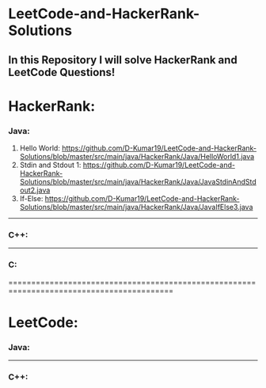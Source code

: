 # LeetCode-and-HackerRank-Solutions
## In this Repository I will solve HackerRank and LeetCode Questions!

# HackerRank:
### Java:
  1) Hello World: https://github.com/D-Kumar19/LeetCode-and-HackerRank-Solutions/blob/master/src/main/java/HackerRank/Java/HelloWorld1.java
  2) Stdin and Stdout 1: https://github.com/D-Kumar19/LeetCode-and-HackerRank-Solutions/blob/master/src/main/java/HackerRank/Java/JavaStdinAndStdout2.java
  3) If-Else: https://github.com/D-Kumar19/LeetCode-and-HackerRank-Solutions/blob/master/src/main/java/HackerRank/Java/JavaIfElse3.java

***
### C++:

***
### C:

==========================================================================================
# LeetCode: 
### Java:

***
### C++:
